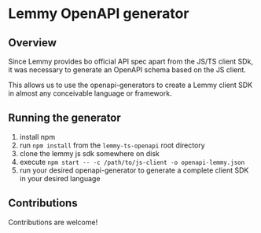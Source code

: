 # Lemmy OpenAPI generator

## Overview
Since Lemmy provides bo official API spec apart from the JS/TS client SDk, it was necessary to generate an OpenAPI schema based on the JS client.

This allows us to use the openapi-generators to create a Lemmy client SDK in almost any conceivable language or framework.

## Running the generator
1. install npm
2. run `npm install` from the `lemmy-ts-openapi` root directory
3. clone the lemmy js sdk somewhere on disk
4. execute `npm start -- -c /path/to/js-client -o openapi-lemmy.json`
5. run your desired openapi-generator to generate a complete client SDK in your desired language

## Contributions
Contributions are welcome!
